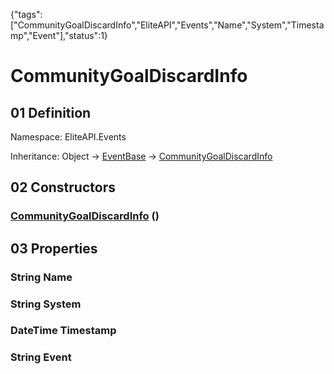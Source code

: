 {"tags":["CommunityGoalDiscardInfo","EliteAPI","Events","Name","System","Timestamp","Event"],"status":1}

# CommunityGoalDiscardInfo

## 01 Definition

Namespace: <span class='code'>EliteAPI.Events</span>

Inheritance: <span class='code'>Object</span> → <span class='code'>[EventBase](../../EliteAPI/Events/EventBase.html)</span> → <span class='code'>[CommunityGoalDiscardInfo](../../EliteAPI/Events/CommunityGoalDiscardInfo.html)</span>

## 02 Constructors

### <span class='code'>[CommunityGoalDiscardInfo](../../EliteAPI/Events/CommunityGoalDiscardInfo.html)</span> ()

## 03 Properties

### <span class='code'>String</span> Name

### <span class='code'>String</span> System

### <span class='code'>DateTime</span> Timestamp

### <span class='code'>String</span> Event

